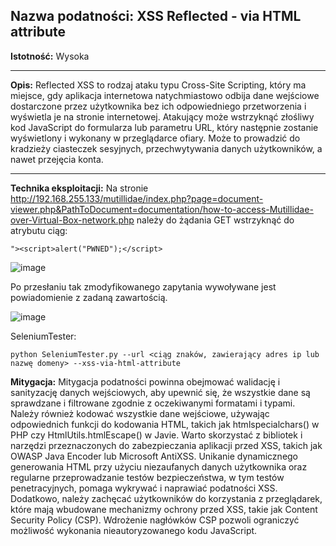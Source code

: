 ## Nazwa podatności: XSS Reflected - via HTML attribute

**Istotność:** Wysoka

---

**Opis:**
Reflected XSS to rodzaj ataku typu Cross-Site Scripting, który ma miejsce, gdy aplikacja internetowa natychmiastowo odbija dane wejściowe dostarczone przez użytkownika bez ich odpowiedniego przetworzenia i wyświetla je na stronie internetowej. Atakujący może wstrzyknąć złośliwy kod JavaScript do formularza lub parametru URL, który następnie zostanie wyświetlony i wykonany w przeglądarce ofiary.
Może to prowadzić do kradzieży ciasteczek sesyjnych, przechwytywania danych użytkowników, a nawet przejęcia konta.

---

**Technika eksploitacji:**
Na stronie http://192.168.255.133/mutillidae/index.php?page=document-viewer.php&PathToDocument=documentation/how-to-access-Mutillidae-over-Virtual-Box-network.php należy do żądania GET wstrzyknąć do atrybutu ciąg:

```
"><script>alert("PWNED");</script>
```

![image](https://github.com/GrzechuG/PWR-CBE-BAW-mutillidae-2024/assets/56219452/3aed19ae-3ae6-488e-9550-5ebb1642b685)

Po przesłaniu tak zmodyfikowanego zapytania wywoływane jest powiadomienie z zadaną zawartością.

![image](https://github.com/GrzechuG/PWR-CBE-BAW-mutillidae-2024/assets/56219452/6b0f75f3-5273-4460-a447-7477a20c2f58)

SeleniumTester:
```
python SeleniumTester.py --url <ciąg znaków, zawierający adres ip lub nazwę domeny> --xss-via-html-attribute
```

**Mitygacja:**
Mitygacja podatności powinna obejmować walidację i sanityzację danych wejściowych, aby upewnić się, że wszystkie dane są sprawdzane i filtrowane zgodnie z oczekiwanymi formatami i typami. Należy również kodować wszystkie dane wejściowe, używając odpowiednich funkcji do kodowania HTML, takich jak htmlspecialchars() w PHP czy HtmlUtils.htmlEscape() w Javie. Warto skorzystać z bibliotek i narzędzi przeznaczonych do zabezpieczania aplikacji przed XSS, takich jak OWASP Java Encoder lub Microsoft AntiXSS. Unikanie dynamicznego generowania HTML przy użyciu niezaufanych danych użytkownika oraz regularne przeprowadzanie testów bezpieczeństwa, w tym testów penetracyjnych, pomaga wykrywać i naprawiać podatności XSS. Dodatkowo, należy zachęcać użytkowników do korzystania z przeglądarek, które mają wbudowane mechanizmy ochrony przed XSS, takie jak Content Security Policy (CSP).
Wdrożenie nagłówków CSP pozwoli ograniczyć możliwość wykonania nieautoryzowanego kodu JavaScript.

